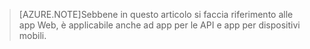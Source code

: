 > [AZURE.NOTE]Sebbene in questo articolo si faccia riferimento alle app Web, è applicabile anche ad app per le API e app per dispositivi mobili.

<!---HONumber=Oct15_HO3-->